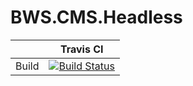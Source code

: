 # BWS.CMS.Headless

||Travis CI|
|:--------:|:--------------:|
|Build|[![Build Status](https://travis-ci.com/BrownWolfStudio/BWS.CMS.Headless.svg?branch=master)](https://travis-ci.com/BrownWolfStudio/BWS.CMS.Headless)|
